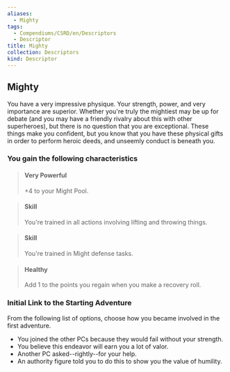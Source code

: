 ```yaml
---
aliases:
  - Mighty
tags:
  - Compendiums/CSRD/en/Descriptors
  - Descriptor
title: Mighty
collection: Descriptors
kind: Descriptor
---
```

## Mighty  
You have a very impressive physique. Your strength, power, and very importance are superior. Whether you're truly the mightiest may be up for debate (and you may have a friendly rivalry about this with other superheroes), but there is no question that you are exceptional. These things make you confident, but you know that you have these physical gifts in order to perform heroic deeds, and unseemly conduct is beneath you.
### You gain the following characteristics  
> #### Very Powerful
> +4 to your Might Pool.  

> #### Skill
> You're trained in all actions involving lifting and throwing things.  

> #### Skill
> You're trained in Might defense tasks.  

> #### Healthy
> Add 1 to the points you regain when you make a recovery roll.  

### Initial Link to the Starting Adventure  
From the following list of options, choose how you became involved in the first adventure.  
- You joined the other PCs because they would fail without your strength.  
- You believe this endeavor will earn you a lot of valor.  
- Another PC asked--rightly--for your help.  
- An authority figure told you to do this to show you the value of humility.  